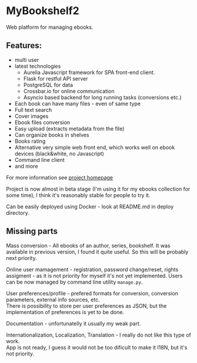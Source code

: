 MyBookshelf2
============

Web platform for managing ebooks. 

Features:
--------

- multi user
- latest technologies 
  - Aurelia Javascript framework for SPA front-end client. 
  - Flask for restful API server
  - PostgreSQL for data
  - Crossbar.io for online communication
  - Asyncio based backend for long running tasks (conversions etc.)
- Each book can have many files - even of same type
- Full text search
- Cover images
- Ebook files conversion
- Easy upload (extracts metadata from the file)
- Can organize books in shelves
- Books rating
- Alternative very simple web front end, which works well on ebook devices (black&white, no Javascript)
- Command line client
- and more

For more information see [project homepage](http://zderadicka.eu/projects/python/mybookshelf2-ebooks-management-and-sharing/)

Project is now almost in beta stage (I'm using it for my ebooks collection for some time), 
I think it's reasonably stable for people to try it.

Can be easily deployed using Docker - look at README.md in deploy directory. 

Missing parts
-------------

Mass conversion - All ebooks of an author, series, bookshelf. It was available in previous version, I found it quite useful.
So this will be probably next priority.

Online user mamagement - registration, password change/reset, rights assigment - as it is not priority for myself 
it's not yet implemented.  Users can be now managed by command line utility ```manage.py```.

User preferences/profile -  prefered formats for conversion, conversion parameters, external info sources, 
etc.  
There is possibility to store per user preferences as JSON, but the implementation of preferences is
yet to be done.

Documentation - unfortunatelly it usually my weak part.

Internationalization, Localization, Translation - I really do not like this type of work.  
App is not ready, I guess it would not be too dificult to make it I18N, but it's not priority.

